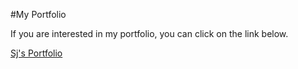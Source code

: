 #My Portfolio

If you are interested in my portfolio, you can click on the link below.

[Sj's Portfolio](https://sjsportfolio.netlify.app/)
